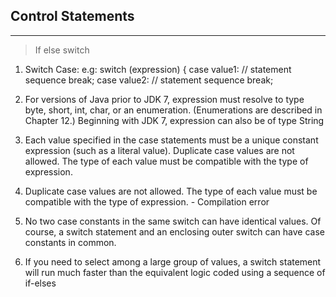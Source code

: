 ## Control Statements ##
---

> If else switch

1. Switch Case: e.g:
switch (expression) {
  case value1:
      // statement sequence
      break;
  case value2:
      // statement sequence
      break;
      
 1. For versions of Java prior to JDK 7, expression must resolve to type byte, short, int, char, or an enumeration. (Enumerations are described in Chapter 12.) Beginning with JDK 7, expression can also be of type String
 
 1. Each value specified in the case statements must be a unique constant expression (such as a literal value). Duplicate case values are not allowed. The type of each value must be compatible with the type of expression.
 

1. Duplicate case values are not allowed. The type of each value must be compatible with the type of expression. - Compilation error

1. No two case constants in the same switch can have identical values. Of course, a switch statement and an enclosing outer switch can have case constants in common.

1. If you need to select among a large group of values, a switch statement will run much faster than the equivalent logic coded using a sequence of if-elses